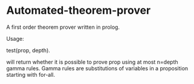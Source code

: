 # Automated-theorem-prover

A first order theorem prover written in prolog.

Usage:

test(prop, depth).

will return whether it is possible to prove prop using at most n=depth gamma rules. Gamma rules are substitutions of variables in a proposition starting with for-all.
